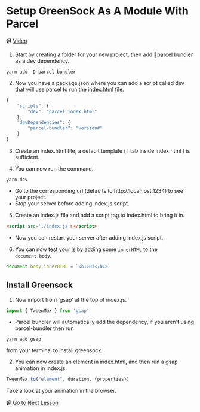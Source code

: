 # Setup GreenSock As A Module With Parcel

📹 [Video](https://egghead.io/lessons/greensock-setup-greensock-as-a-module-with-parcel)

1. Start by creating a folder for your new project, then add 🤔[parcel bundler](https://parceljs.org/getting_started.html) as a dev dependency.

```
yarn add -D parcel-bundler
```

2. Now you have a package.json where you can add a script called dev that will use parcel to run the index.html file.

```js
{
    "scripts": {
        "dev": "parcel index.html"
    },
    "devDependencies": {
        "parcel-bundler": "version#"
    }
}
```

3. Create an index.html file, a default template ( ! tab inside index.html ) is sufficient.

4. You can now run the command.
```
yarn dev
```
- Go to the corresponding url (defaults to http://localhost:1234) to see your project.
- Stop your server before adding index.js script.

5. Create an index.js file and add a script tag to index.html to bring it in.
 ```html
 <script src='./index.js'></script>
 ```
- Now you can restart your server after adding index.js script.

6. You can now test your js by adding some `innerHTML` to the `document.body`.
```js
document.body.innerHTML = `<h1>Hi</h1>`
```

## Install Greensock

1. Now import from 'gsap' at the top of index.js.
```js
import { TweenMax } from 'gsap'
```
- Parcel bundler will automatically add the dependency, if you aren't using parcel-bundler then run
```
yarn add gsap
```
from your terminal to install greensock.

2. You can now create an element in index.html, and then run a gsap animation in index.js.
```js
TweenMax.to("element", duration, {properties})
```

Take a look at your animation in the browser.


📹 [Go to Next Lesson](https://egghead.io/lessons/greensock-animate-and-center-an-element-to-a-click-event-with-greensock)